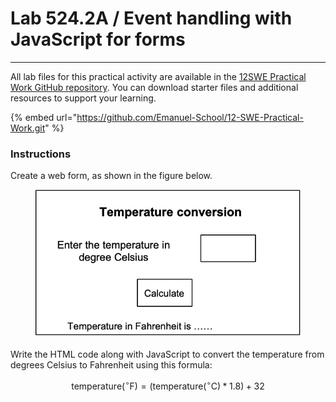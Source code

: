 # Lab 524.2A / Event handling with JavaScript for forms

***

All lab files for this practical activity are available in the [12SWE Practical Work GitHub repository](https://github.com/Emanuel-School/12-SWE-Practical-Work.git). You can download starter files and additional resources to support your learning.

{% embed url="https://github.com/Emanuel-School/12-SWE-Practical-Work.git" %}

### Instructions

Create a web form, as shown in the figure below.&#x20;

<figure><img src="../../../../.gitbook/assets/image (3).png" alt=""><figcaption></figcaption></figure>

Write the HTML code along with JavaScript to convert the temperature from degrees Celsius to Fahrenheit using this formula:

$$
\mathrm{temperature (^\circ F)} =\mathrm{(temperature (^\circ C)}*1.8)+32
$$

